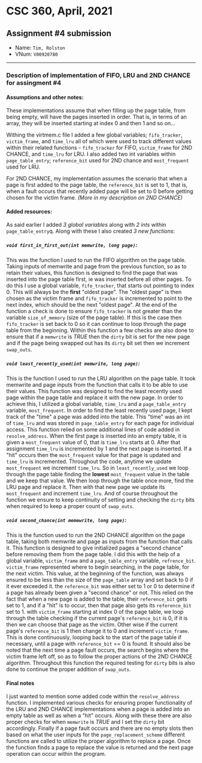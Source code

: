 
# CSC 360, April, 2021
## Assignment #4 submission

* Name: `Tim, Rolston`
* VNum: `V00920780`

---

### Description of implementation of FIFO, LRU and 2ND CHANCE for assingment #4

#### Assumptions and other notes:

These implementations assume that when filling up the page table, from being empty, will 
have the pages inserted in order. That is, in terms of an array, they will be
inserted starting at index 0 and then 1 and so on...

Withing the virtmem.c file I added a few global variables; `fifo_tracker`,
`victim_frame`, and `time_lru` all of which were used to track different
values within their related functions - `fifo_tracker` for FIFO, 
`victim_frame` for 2ND CHANCE, and `time_lru` for LRU. I also added two int
variables within `page_table_entry`; `reference_bit` used for 2ND chance and
`most_frequent` used for LRU.

For 2ND CHANCE, my implementation assumes the scenario that when a page is first
added to the page table, the `reference_bit` is set to 1, that is, when a fault
occurs that recently added page will be set to 0 before getting chosen for the
victim frame. *(More in my description on 2ND CHANCE)*

#### Added resources:

As said earlier I added *3 global variables* along with *2 ints* within 
`page_table_entry`q. Along with these I also created *3 new functions*:

##### `void first_in_first_out(int memwrite, long page)`:   	 
 
This was the function I used to run the FIFO algorithm on the page table. Taking
inputs of memwrite and page from the previous function, so as to retain their 
values, this function is designed to find the page that was inserted into the
page table first, ie was inserted before all other pages. To do this I use
a global variable, `fifo_tracker`, that starts out pointing to index 0. This
will always be the **first** "oldest page". The "oldest page" is then chosen
as the victim frame and `fifo_tracker` is incremented to point to the next index,
which should be the next "oldest page". At the end of the function a check is 
done to ensure `fifo_tracker` is not greater than the variable `size_of_memory`
(size of the page table). If this is the case then `fifo_tracker` is set back
to 0 so it can continue to loop through the page table from the beginning. Within
this function a few checks are also done to ensure that if a `memwrite` is *TRUE*
then the `dirty` bit is set for the new page and if the page being swapped out
has its `dirty` bit set then we increment `swap_outs`.


##### `void least_recently_used(int memwrite, long page)`:

This is the function I used to run the LRU algorithm on the page table. It took
memwrite and page inputs from the function that calls it to be able to use their
values. This function was designed to find the least recently used page within
the page table and replace it with the new page. In order to achieve this, I
utilized a global variable, `time_lru` and a `page_table_entry` variable,
`most_frequent`. In order to find the least recently used page, I kept track
of the "time" a page was added into the table. This "time" was an int of 
`time_lru` and was stored in `page_table_entry` for each page for individual
access. This function relied on some additional lines of code added in
`resolve_address`. When the first page is inserted into an empty table, it is
given a `most_frequent` value of 0, that is `time_lru` starts at 0. After that
assignment `time_lru` is incremented by 1 and the next page is inserted. If a 
"hit" occurs then the `most_frequent` value for that page is updated and
`time_lru` is incremented. Throughout the code, anytime we update `most_frequent`
we increment `time_lru`. So in `least_recently_used` we loop through the page
table finding  the **lowest** `most_frequent` value in the table and we keep that
value. We then loop through the table once more, find the LRU page and replace
it. Then with that new page we update its `most_frequent` and increment `time_lru`.
And of course throughout the function we ensure to keep continuity of setting
and checking the `dirty` bits when required to keep a proper count of `swap_outs`.


##### `void second_chance(int memewrite, long page)`:

This is the function used to run the 2ND CHANCE algorithm on the page table,
taking both memwrite and page as inputs from the function that calls it. This
function is designed to give initialized pages a "second chance" before removing
them from the page table. I did this with the help of a global variable,
`victim_frame` and a `page_table_entry` variable, `refrence_bit`. `victim_frame`
represented where to begin searching, in the page table, for the next victim.
This value, at the beginning of the function, was always ensured to be less than
the size of the `page_table` array and set back to 0 if it ever exceeded it.
the `reference_bit` was either set to 1 or 0 to determine if a page has already
been given a "second chance" or not. This relied on the fact that when a new page
is added to the table, their `reference_bit` gets set to 1, and if a "hit" is
to occur, then that page also gets its `reference_bit` set to 1. with
`victim_frame` starting at index 0 of the page table, we loop through the table
checking if the current page's `reference_bit` is 0, if it is then we can choose
that page as the victim. Other wise if the current page's `reference_bit` is 1
then change it to 0 and increment `victim_frame`. This is done continuously,
looping back to the start of the page table if necessary, until a page with
`reference_bit` == 0 is found. It should also be noted that the next time a
page fault occurs, the search begins where the victim frame left off, so as
to follow the proper actions of the 2ND CHANCE algorithm. Throughout this function
the required testing for `dirty` bits is also done to continue the proper
addition of `swap_outs`.

#### Final notes

I just wanted to mention some added code within the `resolve_address` function.
I implemented various checks for ensuring proper functionality of the LRU and
2ND CHANCE implementations when a page is added into an empty table as well as
when a "hit" occurs. Along with these there are also proper checks for when
`memwrite` is *TRUE* and I set the `dirty` bit accordingly. Finally if a page
fault occurs and there are no empty slots then based on what the user inputs
for the `page_replacement_scheme` different functions are called to utilize
the proper algorithm to replace a page. Once the function finds a page to replace
the value is returned and the next page operation can occur within the program.
 
